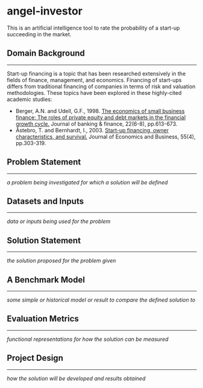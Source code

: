 # angel-investor
This is an artificial intelligence tool to rate the probability of a start-up succeeding in the market. 

## Domain Background
---
Start-up financing is a topic that has been researched extensively in the fields of finance, management, and economics. Financing of start-ups differs from traditional financing of companies in terms of risk and valuation methodologies. These topics have been explored in these highly-cited academic studies: 

* Berger, A.N. and Udell, G.F., 1998. [The economics of small business finance: The roles of private equity and debt markets in the financial growth cycle.](https://www.federalreserve.gov/pubs/feds/1998/199815/199815pap.pdf) Journal of banking & finance, 22(6-8), pp.613-673.
* Åstebro, T. and Bernhardt, I., 2003. [Start-up financing, owner characteristics, and survival.](https://d1wqtxts1xzle7.cloudfront.net/49879491/TM___JK_Start-up_Financing_manuscript_2010_11_04.pdf?1477479846=&response-content-disposition=inline%3B+filename%3DStart_up_Financing_in_the_Age_of_Globali.pdf&Expires=1626899842&Signature=cjj9vaq~lLG6Kv8jJr~I43QPyteiNRxrY-rmBGAoF5u5UjoWUX3HNKwrtCM2xwGTn8JacvO6Jd~BvuN~xdhb6Vq4fbCsKR9HVPnObiAj2DLRceKK3aJ-7uK2CuS9llLYZ666o3EERwRSlzKJk8OUTW5c9JBQ~AWP~DNOjMxylgSon6MHPMCHOktlxhlvRBjcd0g7lHcFUqYq2WO5rXQUwpl8~qgbqeqV-hiLCnxLIsHxDXJx8C2yqu0NW7vIoXeWW0snfEZ-Rw52Z781SWHwJUNo5JQjxzjNfXQ~eqQF1bJRkZh9s34PyG7v~ziwQ3~~gTnMUrHRTkPI0nOWtyOQhg__&Key-Pair-Id=APKAJLOHF5GGSLRBV4ZA) Journal of Economics and Business, 55(4), pp.303-319.


## Problem Statement
---
*a problem being investigated for which a solution will be defined*

## Datasets and Inputs
---
*data or inputs being used for the problem*

## Solution Statement
---
*the solution proposed for the problem given*

## A Benchmark Model
---
*some simple or historical model or result to compare the defined solution to*

## Evaluation Metrics
---
*functional representations for how the solution can be measured*

## Project Design
---
*how the solution will be developed and results obtained*

